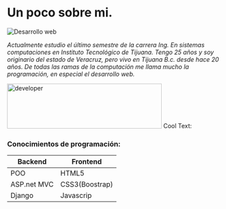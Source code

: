 # Un poco sobre mi.
![Desarrollo web](https://pca.edu.co/wp/wp-content/uploads/2017/10/tecnologia-en-desarrollo-de-software.jpg)

_Actualmente estudio el último semestre de la carrera Ing. En sistemas computaciones en Instituto Tecnológico de Tijuana. Tengo 25 años y soy originario del estado de Veracruz, pero vivo en Tijuana B.c. desde hace 20 años. De todas las ramas de la computación me llama mucho la programación, en especial el desarrollo web._ 

<a href="https://cooltext.com"><img src="https://images.cooltext.com/5466247.gif" width="362" height="105" alt="developer" /></a>
<a href="http://cooltext.com" target="_top"><img src="https://cooltext.com/images/ct_pixel.gif" width="80" height="15" alt="Cool Text: Logo and Graphics Generator" border="0" /></a>

### Conocimientos de programación:

Backend | Frontend
------------ | -------------
POO | HTML5
ASP.net MVC | CSS3(Boostrap)
Django | Javascrip


